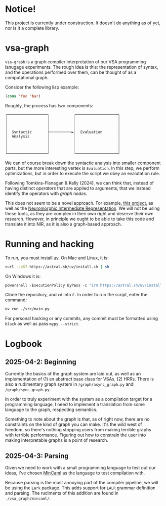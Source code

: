 # Notice!

This project is currently under construction. It doesn't do anything as of yet,
nor is it a complete library.

# vsa-graph

`vsa-graph` is a graph compiler interpretation of our VSA programming lanugage
experiments. The rough idea is this: the representation of syntax, and 
the operations performed over them, can be thought of as a computational graph.

Consider the following lisp example:
```lisp
(cons 'foo 'bar)
```

Roughly, the process has two components:
```
┌──────────────────┐           ┌───────────────────┐
│                  │           │                   │
│                  │           │                   │
│                  │           │                   │
│  Syntactic       ├──────────►│  Evaluation       │
│  Analysis        │           │                   │
│                  │           │                   │
│                  │           │                   │
│                  │           │                   │
└──────────────────┘           └───────────────────┘
```

We can of course break down the syntactic analysis into smaller component
parts, but the more interesting vertex is `Evaluation`. In this step,
we perform optimizations, but in order to execute the script we obey an 
evalutation rule.

Following Tomkins-Flanagan & Kelly (2024), we can think that, instead of 
having distinct _operators_ that are applied to arguments, that we instead 
identify the operators with _graph nodes_.

This does not seem to be a novel approach. For example,
[this project](https://github.com/MahmudulAlam/Holographic-Reduced-Representations),
as well as the [Neuromorphic Intermediate Representation](https://neuroir.org/docs/working_with_nir.html).
We will not be using these tools, as they are complex in their own right
and deserve their own research. However, in principle we ought to be
able to take this code and translate it into NIR, as it is also a
graph-based approach.

# Running and hacking

To run, you must install [uv](https://docs.astral.sh/uv/). On Mac and Linux,
it is:
```sh
curl -LsSf https://astral.sh/uv/install.sh | sh
```
On Windows it is:
```powershell
powershell -ExecutionPolicy ByPass -c "irm https://astral.sh/uv/install.ps1 | iex"
```

Clone the repository, and `cd` into it. In order to run the script,
enter the command:
```sh
uv run ./src/main.py
```

For personal hacking or any commits, any commit must be formatted using
`black` as well as pass `mypy --strict`.


# Logbook

## 2025-04-2: Beginning

Currently the basics of the graph system are laid out, as well as an 
implementation of (1) an abstract base class for VSAs, (2) HRRs. There is
also a rudimentary graph system in `/graph/async_graph.py` and 
`/graph/sync_graph.py`.

In order to truly experiment with the system as a compilation target for a
programming language, I need to implement a translation from some language
to the graph, respecting semantics.

Something to note about the graph is that, as of right now, there are no
constraints on the kind of graph you can make. It's the wild west of freedom,
so there's nothing stopping users from making terrible graphs with terrible
performance. Figuring out how to constrain the user into making interpretable
graphs is a point of research.

## 2025-04-3: Parsing

Given we need to work with a small programming language to test out 
our ideas, I've chosen [MinCaml](https://esumii.github.io/min-caml/index-e.html)
as the language to test compilation with.

Because parsing is the most annoying part of the compiler pipeline, we will
be using the `Lark` package. This adds support for `LALR` grammar definition
and parsing. The rudiments of this addition are found in `./vsa_graph/mincaml/`.
